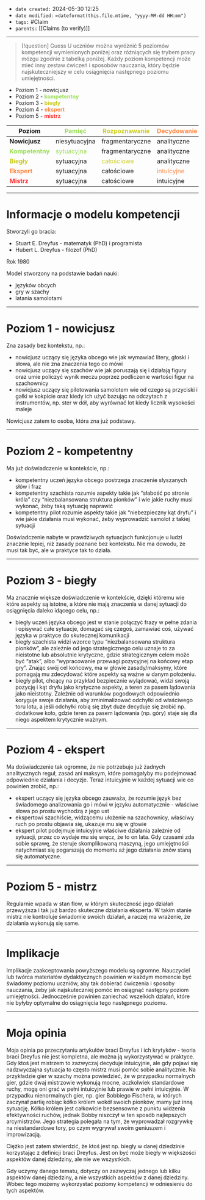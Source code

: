 - `date created:` 2024-05-30 12:25
- `date modified:` `=dateformat(this.file.mtime, "yyyy-MM-dd HH:mm")`
- `tags:` #Claim 
- `parents:` [[Claims (to verify)]]

***

> [!question] Guess
> U uczniów można wyróżnić 5 poziomów kompetencji wymienionych poniżej oraz różniących się trybem pracy mózgu zgodnie z tabelką poniżej. Każdy poziom kompetencji może mieć inny zestaw ćwiczeń i sposobów nauczania, który będzie najskuteczniejszy w celu osiągnięcia następnego poziomu umiejętności.

- Poziom 1 - nowicjusz
- Poziom 2 - <span style="color: #9D5;"><b>kompetentny</b></span>
- Poziom 3 - <span style="color: #CC2;"><b>biegły</b></span>
- Poziom 4 - <span style="color: #F84;"><b>ekspert</b></span>
- Poziom 5 - <span style="color: #F33;"><b>mistrz</b></span>

| **Poziom**                                           | <span style="color: #9D5;">Pamięć</span>     | <span style="color: #CC2;">Rozpoznawanie</span> | <span style="color: #F84;">Decydowanie</span> | <span style="color: #F33;">Świadomość</span>   |
| ---------------------------------------------------- | -------------------------------------------- | ----------------------------------------------- | --------------------------------------------- | ---------------------------------------------- |
| **Nowicjusz**                                        | niesytuacyjna                                | fragmentaryczne                                 | analityczne                                   | monitoruje                                     |
| <span style="color: #9D5;"><b>Kompetentny</b></span> | <span style="color: #9D5;">sytuacyjna</span> | fragmentaryczne                                 | analityczne                                   | monitoruje                                     |
| <span style="color: #CC2;"><b>Biegły</b></span>      | sytuacyjna                                   | <span style="color: #CC2;">całościowe</span>    | analityczne                                   | monitoruje                                     |
| <span style="color: #F84;"><b>Ekspert</b></span>     | sytuacyjna                                   | całościowe                                      | <span style="color: #F84;">intuicyjne</span>  | monitoruje                                     |
| <span style="color: #F33;"><b>Mistrz</b></span>      | sytuacyjna                                   | całościowe                                      | intuicyjne                                    | <span style="color: #F33;">niepotrzebna</span> |

***

# Informacje o modelu kompetencji

Stworzyli go bracia:
- Stuart E. Dreyfus - matematyk (PhD) i programista
- Hubert L. Dreyfus - filozof (PhD)

Rok 1980

Model stworzony na podstawie badań nauki:
- języków obcych
- gry w szachy
- latania samolotami

***

# Poziom 1 - nowicjusz

Zna zasady bez kontekstu, np.:
- nowicjusz uczący się języka obcego wie jak wymawiać litery, głoski i słowa, ale nie zna znaczenia tego co mówi
- nowicjusz uczący się szachów wie jak poruszają się i działają figury oraz umie policzyć wynik meczu poprzez podliczenie wartości figur na szachownicy
- nowicjusz uczący się pilotowania samolotem wie od czego są przyciski i gałki w kokpicie oraz kiedy ich użyć bazując na odczytach z instrumentów, np. ster w dół, aby wyrównać lot kiedy licznik wysokości maleje

Nowicjusz zatem to osoba, która zna już podstawy.

***

# Poziom 2 - kompetentny

Ma już doświadczenie w kontekście, np.:
- kompetentny uczeń języka obcego postrzega znaczenie słyszanych słów i fraz
- kompetentny szachista rozumie aspekty takie jak “słabość po stronie króla” czy “niezbalansowana struktura pionków” i wie jakie ruchy musi wykonać, żeby taką sytuację naprawić
- kompetentny pilot rozumie aspekty takie jak “niebezpieczny kąt dryfu” i wie jakie działania musi wykonać, żeby wyprowadzić samolot z takiej sytuacji

Doświadczenie nabyte w prawdziwych sytuacjach funkcjonuje u ludzi znacznie lepiej, niż zasady poznane bez kontekstu. Nie ma dowodu, że musi tak być, ale w praktyce tak to działa.

***

# Poziom 3 - biegły

Ma znacznie większe doświadczenie w kontekście, dzięki któremu wie które aspekty są istotne, a które nie mają znaczenia w danej sytuacji do osiągnięcia daleko idącego celu, np.:
- biegły uczeń języka obcego jest w stanie połączyć frazy w pełne zdania i opisywać całe sytuacje, domagać się czegoś, zamawiać coś, używać języka w praktyce do skutecznej komunikacji
- biegły szachista widzi wzorce typu “niezbalansowana struktura pionków”, ale zależnie od jego strategicznego celu uznaje to za nieistotne lub absolutnie krytyczne, gdzie strategicznym celem może być “atak”, albo “wypracowanie przewagi pozycyjnej na końcowy etap gry”. Znając swój cel końcowy, ma w głowie zasady/maksymy, które pomagają mu zdecydować które aspekty są ważne w danym położeniu. 
- biegły pilot, chcący na przykład bezpiecznie wylądować, widzi swoją pozycję i kąt dryfu jako krytyczne aspekty, a teren za pasem lądowania jako nieistotny. Zależnie od warunków pogodowych odpowiednio koryguje swoje działania, aby zminimalizować odchyłki od właściwego toru lotu, a jeśli odchyłki robią się zbyt duże decyduje się zrobić np. dodatkowe koło, gdzie teren za pasem lądowania (np. góry) staje się dla niego aspektem krytycznie ważnym. 

***

# Poziom 4 - ekspert

Ma doświadczenie tak ogromne, że nie potrzebuje już żadnych analitycznych reguł, zasad ani maksym, które pomagałyby mu podejmować odpowiednie działania i decyzje. Teraz intuicyjnie w każdej sytuacji wie co powinien zrobić, np.:
- ekspert uczący się języka obcego zauważa, że rozumie język bez świadomego analizowania go i mówi w języku automatycznie - właściwe słowa po prostu wychodzą z jego ust
- ekspertowi szachiście, widzącemu ułożenie na szachownicy, właściwy ruch po prostu objawia się, ukazuje mu się w głowie
- ekspert pilot podejmuje intuicyjnie właściwe działania zależnie od sytuacji, przez co wydaje mu się wręcz, że to on lata. Gdy czasami zda sobie sprawę, że steruje skomplikowaną maszyną, jego umiejętności natychmiast się pogarszają do momentu aż jego działania znów staną się automatyczne.

***

# Poziom 5 - mistrz

Regularnie wpada w stan flow, w którym skuteczność jego działań przewyższa i tak już bardzo skuteczne działania eksperta. W takim stanie mistrz nie kontroluje świadomie swoich działań, a raczej ma wrażenie, że działania wykonują się same.

***

# Implikacje

Implikacje zaakceptowania powyższego modelu są ogromne. Nauczyciel lub twórca materiałów dydaktycznych powinien w każdym momencie być świadomy poziomu uczniów, aby tak dobierać ćwiczenia i sposoby nauczania, żeby jak najskuteczniej pomóc im osiągnąć następny poziom umiejętności. Jednocześnie powinien zaniechać wszelkich działań, które nie byłyby optymalne do osiągnięcia tego następnego poziomu.

***

# Moja opinia

Moja opinia po przeczytaniu artykułów braci Dreyfus i ich krytyków - teoria braci Dreyfus nie jest kompletna, ale można ją wykorzystywać w praktyce. Gdy ktoś jest mistrzem to zazwyczaj decyduje intuicyjnie, ale gdy pojawi się nadzwyczajna sytuacja to często mistrz musi pomóc sobie analitycznie. Na przykładzie gier w szachy można powiedzieć, że w przypadku normalnych gier, gdzie dwaj mistrzowie wykonują mocne, aczkolwiek standardowe ruchy, mogą oni grać w pełni intuicyjnie lub prawie w pełni intuicyjnie. W przypadku nienormalnych gier, np. gier Bobbiego Fischera, w których zaczynał partię robiąc kółko królem wokół swoich pionków, mamy już inną sytuację. Kółko królem jest całkowicie bezsensowne z punktu widzenia efektywności ruchów, jednak Bobby niszczył w ten sposób najlepszych arcymistrzów. Jego strategia polegała na tym, że wyprowadzał rozgrywkę na niestandardowe tory, po czym wygrywał swoim geniuszem i improwizacją. 

Ciężko jest zatem stwierdzić, że ktoś jest np. biegły w danej dziedzinie korzystając z definicji braci Dreyfus. Jest on być może biegły w większości aspektów danej dziedziny, ale nie we wszystkich. 

Gdy uczymy danego tematu, dotyczy on zazwyczaj jednego lub kilku aspektów danej dziedziny, a nie wszystkich aspektów z danej dziedziny. Wobec tego możemy wykorzystać poziomy kompetencji w odniesieniu do tych aspektów.
